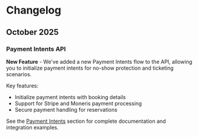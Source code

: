 # Changelog

## October 2025

### Payment Intents API

**New Feature** - We've added a new Payment Intents flow to the API, allowing you to initialize payment intents for no-show protection and ticketing scenarios.

Key features:

- Initialize payment intents with booking details
- Support for Stripe and Moneris payment processing
- Secure payment handling for reservations

See the [Payment Intents](#payment-intents) section for complete documentation and integration examples.
